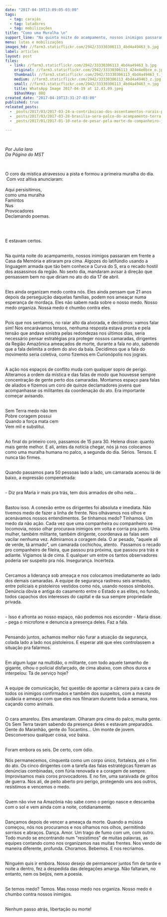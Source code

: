 ```yaml
---
date: "2017-04-19T13:09:05-03:00"
tags:
  - tag: carajás
  - tag: lutadores
  - tag: mobilizações
title: "Como uma Muralha \n"
support_line: "Na quinta noite do acampamento, nossos inimigos passaram em frente a Casa da Memória e atiraram pra cima. Algozes do latifúndio usando a linguagem armada que tão bem conhece a Curva do S"
menu: lutas e mobilizações
images_hd: //farm3.staticflickr.com/2942/33330306113_4bd4a49463_b.jpg
label: articles
layout: post
files:
  - link: //farm3.staticflickr.com/2942/33330306113_4bd4a49463_b.jpg
    original: //farm3.staticflickr.com/2942/33330306113_424e4e0bce_o.jpg
    thumbnail: //farm3.staticflickr.com/2942/33330306113_4bd4a49463_t.jpg
    medium: //farm3.staticflickr.com/2942/33330306113_4bd4a49463_z.jpg
    small: //farm3.staticflickr.com/2942/33330306113_4bd4a49463_n.jpg
    title: WhatsApp Image 2017-04-19 at 12.43.09.jpeg
    $$hashKey: 08Q
created_date: "2017-04-19T13:31:27-03:00"
published: true
releated_posts:
  - _posts/2017/03/2017-03-24-a-contribuicao-dos-assentamentos-rurais-para-uma-regiao-em-conflito.md
  - _posts/2017/03/2017-03-28-brasilia-sera-palco-do-acampamento-terra-livre-que-reunira-mais-de-1-5-indigenas.md
  - _posts/2017/01/2017-01-10-nota-de-pesar-pela-morte-do-companheiro-jesuino-brito-o-dinha.md

---
```

<p>&nbsp;</p>

<p><em>Por Julia Iara&nbsp;<br />
Da P&aacute;gina do MST</em></p>

<p>&nbsp;</p>

<p>O coro da m&iacute;stica atravessou a pista e formou a primeira muralha do dia. &nbsp;Com voz altiva anunciaram:<br />
<br />
Aqui persisitimos,&nbsp;<br />
como uma muralha<br />
Famintos<br />
Nus<br />
Provocadores&nbsp;<br />
Declamando poemas.&nbsp;</p>

<p>&nbsp;</p>

<p><br />
E estavam certos.&nbsp;</p>

<p><br />
Na quinta noite do acampamento, nossos inimigos passaram em frente a Casa da Mem&oacute;ria e atiraram pra cima. Algozes do latif&uacute;ndio usando a linguagem armada que t&atilde;o bem conhece a Curva do S, era o recado hostil dos assassinos da regi&atilde;o. No sexto dia, mandaram avisar &agrave; dire&ccedil;&atilde;o que pensassem bem no que diriam no ato do dia 17 de abril. &nbsp;</p>

<p><br />
Eles ainda organizam medo contra n&oacute;s. Eles ainda pensam que 21 anos depois da persegui&ccedil;&atilde;o daquelas fam&iacute;lias, podem nos amea&ccedil;ar numa esperan&ccedil;a de morda&ccedil;a. Eles n&atilde;o sabem nada sobre o nosso medo. Nosso medo organiza. Nossa medo &eacute; chumbo contra eles.&nbsp;</p>

<p><br />
Pois que nos sentamos, no raiar alto da alvorada, e decidimos: vamos falar sim! Nos encar&aacute;vamos tensos, nenhuma resposta estava pronta e pela tens&atilde;o que andava sinistra pelas redondezas nos &uacute;ltimos dias, seria necess&aacute;rio pensar estrat&eacute;gias pra proteger nossos camaradas, dirigentes da Regi&atilde;o Amaz&ocirc;nica amea&ccedil;ados de morte, durante a fala no ato, sabendo que a fala delimita a ordem do alvo da bala. Decidimos que a fala do movimento seria coletiva, como fizemos em Curion&oacute;polis nos jograis.&nbsp;</p>

<p><br />
A a&ccedil;&atilde;o nos espa&ccedil;os de conflito muda com qualquer sopro de perigo. Alteramos a ordem da m&iacute;stica e das falas de modo que houvesse sempre concentra&ccedil;&atilde;o de gente perto dos camaradas. Montamos espa&ccedil;o para falas de aliados e fizemos um coro de quinze declamadores jovens que acompanhasse os militantes da coordena&ccedil;&atilde;o do ato. Era importante come&ccedil;ar avisando.&nbsp;</p>

<p><br />
Sem Terra medo n&atilde;o tem<br />
Pobre coragem possui&nbsp;<br />
Quando a for&ccedil;a mata cem<br />
Vem mil e substitui.&nbsp;</p>

<p><br />
Ao final do primeiro coro, passamos de 15 para 30. Helena disse: quanto mais gente melhor. E ali, antes da not&iacute;cia chegar, n&oacute;s j&aacute; nos colocamos como uma muralha humana no palco, a segunda do dia. S&eacute;rios. Tensos. E nunca t&atilde;o firmes.&nbsp;</p>

<p><br />
Quando passamos para 50 pessoas lado a lado, um camarada acenou l&aacute; de baixo, a express&atilde;o compenetrada:</p>

<p><br />
- Diz pra Maria ir mais pra tr&aacute;s, tem dois armados de olho nela...</p>

<p><br />
Bastou isso. A conex&atilde;o entre os dirigentes foi absoluta e imediata. N&atilde;o tivemos medo de fazer a linha de frente. Nos olh&aacute;vamos nos olhos e acen&aacute;vamos nossos entendimentos. Se t&iacute;nhamos medo? T&iacute;nhamos. Um medo da n&atilde;o a&ccedil;&atilde;o. Cada vez que uma companheira ou companheiro se locomovia, nosso olhar procurava inimigos em volta e corria pra junto. Uma mulher, tamb&eacute;m militante, tamb&eacute;m dirigente, coordenava as falas sem vacilar nenhuma vez. Admiramos a coragem dela. O ar pesado, &quot;aquele ali de verde, t&aacute; armado&quot;, um camarada cochichou, atento. &nbsp;Passamos o recado pro companheiro de fileira, que passou pra pr&oacute;xima, que passou pra tr&aacute;s e adiante. Vigiamos l&aacute; de cima. E qualquer um entre os tantos observadores poderia ser suspeito pra n&oacute;s. Inseguran&ccedil;a. Incerteza.&nbsp;</p>

<p><br />
Cercamos a lideran&ccedil;a sob amea&ccedil;a e nos colocamos imediatamente ao lado dos demais camaradas. A equipe de seguran&ccedil;a rastreou seis armados, entre policiais e pistoleiros vestidos como n&oacute;s, usando nossos s&iacute;mbolos. Den&uacute;ncia &oacute;bvia e antiga do casamento entre o Estado e as elites, no fundo, todos capachos dos interesses do capital e da sua sempre propriedade privada.&nbsp;</p>

<p><br />
- Isso &eacute; afronta ao nosso espa&ccedil;o, n&atilde;o podemos nos esconder - Maria disse. - pega o microfone e denuncia a presen&ccedil;a deles. Faz a fala.&nbsp;</p>

<p><br />
Pensando juntos, achamos melhor n&atilde;o furar a atua&ccedil;&atilde;o da seguran&ccedil;a, colada lado a lado nos pistoleiros. E esperar at&eacute; que eles controlassem a situa&ccedil;&atilde;o pra falarmos.&nbsp;</p>

<p><br />
Em algum lugar na multid&atilde;o, o militante, com todo aquele tamanho de gigante, olhou o policial disfar&ccedil;ado, de cima abaixo, com olhos duros e interpelou: T&aacute; de servi&ccedil;o hoje?&nbsp;</p>

<p><br />
A equipe de comunica&ccedil;&atilde;o, fez quest&atilde;o de apontar a c&acirc;mera para a cara de todos os inimigos confirmados e tamb&eacute;m dos suspeitos, com a mesma aud&aacute;cia e amea&ccedil;a com que eles nos filmaram durante toda a semana, nos ca&ccedil;ando como animais.</p>

<p><br />
O cara amarelou. Eles amarelaram. Olharam pra cima do palco, muita gente. Os Sem Terra tavam sabendo da presen&ccedil;a deles e estavam preparados. Gente do Maranh&atilde;o, gente do Tocantins... Um monte de jovem. Desconversou qualquer coisa, voz baixa.&nbsp;</p>

<p><br />
Foram embora os seis. De certo, com &oacute;dio.&nbsp;<br />
<br />
N&oacute;s permanecemos, cinquenta como um corpo &uacute;nico, fortaleza, at&eacute; o fim do ato. Os cinco dirigentes com a tarefa das falas estrat&eacute;gicas fizeram as den&uacute;ncias combinadas, com f&uacute;ria renovada e a coragem de sempre. Improvisamos mais coros provocadores. E no fim, uma saraivada de gritos de guerra. Nos ali, de peito aberto pro perigo, protegendo uns aos outros, resistimos e vencemos o medo.&nbsp;</p>

<p><br />
Quem n&atilde;o vive na Amaz&ocirc;nia n&atilde;o sabe como o perigo nasce e descamba com o sol e vem ainda com a noite, cotidianamente.&nbsp;</p>

<p><br />
Dan&ccedil;amos depois de vencer a amea&ccedil;a da morte. Quando a m&uacute;sica come&ccedil;ou, n&oacute;s nos procuramos e nos olhamos nos olhos, permitindo sorrisos e abra&ccedil;os. Dan&ccedil;a. Amor. Um trago de fumo com um, com outro. Todo mundo se encontrando num &quot;resistimos&quot; de muitas palavras, as equipes contando como nos organizamos nas muitas frentes. Nos vendo de maneira diferente, profunda. Choramos. Bebemos. E nos recriamos.&nbsp;</p>

<p><br />
Ningu&eacute;m quis ir embora. Nosso desejo de permanecer juntos fim de tarde e noite a dentro, fez a despedida das delega&ccedil;&otilde;es amarga. N&atilde;o faltaram, no entanto, nem os beijos, nem a poesia.&nbsp;</p>

<p><br />
Se temos medo? Temos. Mas nosso medo nos organiza. Nosso medo &eacute; chumbo contra nossos inimigos.&nbsp;</p>

<p><br />
Nenhum passo atr&aacute;s, liberta&ccedil;&atilde;o ou morte!&nbsp;</p>
